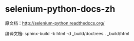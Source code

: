 # selenium-python-docs-zh


原文档：http://selenium-python.readthedocs.org/


编译文档: sphinx-build -b html -d _build/doctrees   . _build/html